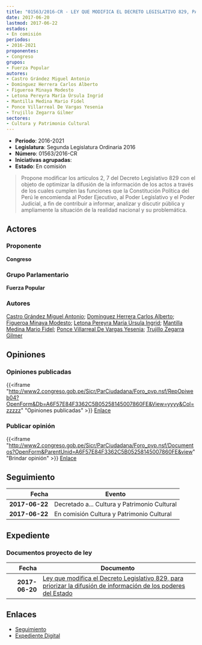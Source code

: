```yaml
---
title: "01563/2016-CR - LEY QUE MODIFICA EL DECRETO LEGISLATIVO 829, PARA PRIORIZAR LA DIFUSIÓN DE INFORMACIÓN DE LOS PODERES DEL ESTADO"
date: 2017-06-20
lastmod: 2017-06-22
estados:
- En comisión
periodos:
- 2016-2021
proponentes:
- Congreso
grupos:
- Fuerza Popular
autores:
- Castro Grández Miguel Antonio
- Domínguez Herrera Carlos Alberto
- Figueroa Minaya Modesto
- Letona Pereyra María Úrsula Ingrid
- Mantilla Medina Mario Fidel
- Ponce Villarreal De Vargas Yesenia
- Trujillo Zegarra Gilmer
sectores:
- Cultura y Patrimonio Cultural
---
```

- **Periodo**: 2016-2021
- **Legislatura**: Segunda Legislatura Ordinaria 2016
- **Número**: 01563/2016-CR
- **Iniciativas agrupadas**: 
- **Estado**: En comisión

> Propone modificar los artículos 2, 7 del Decreto Legislativo 829 con el objeto de optimizar la difusión de la información de los actos a través de los cuales cumplen las funciones que la Constitución Política del Perú le encomienda al Poder Ejecutivo, al Poder Legislativo y el Poder Judicial, a fin de contribuir a informar, analizar y discutir pública y ampliamente la situación de la realidad nacional y su problemática.


## Actores

### Proponente

**Congreso**

### Grupo Parlamentario

**Fuerza Popular**

### Autores

[Castro Grández Miguel Antonio](mailto:mailto:macastro@congreso.gob.pe); [Domínguez Herrera Carlos Alberto](mailto:mailto:cdominguez@congreso.gob.pe); [Figueroa Minaya Modesto](mailto:mailto:mfigueroam@congreso.gob.pe); [Letona Pereyra María Úrsula Ingrid](mailto:mailto:mletona@congreso.gob.pe); [Mantilla Medina Mario Fidel](mailto:mailto:mmantilla@congreso.gob.pe); [Ponce Villarreal De Vargas Yesenia](mailto:mailto:yponce@congreso.gob.pe); [Trujillo Zegarra Gilmer](mailto:mailto:gtrujilloz@congreso.gob.pe)

## Opiniones

### Opiniones publicadas

{{<iframe "http://www2.congreso.gob.pe/Sicr/ParCiudadana/Foro_pvp.nsf/RepOpiweb04?OpenForm&Db=A6F57E84F3362C5B05258145007860FE&View=yyyy&Col=zzzzz" "Opiniones publicadas" >}}
[Enlace](http://www2.congreso.gob.pe/Sicr/ParCiudadana/Foro_pvp.nsf/RepOpiweb04?OpenForm&Db=A6F57E84F3362C5B05258145007860FE&View=yyyy&Col=zzzzz)

### Publicar opinión

{{<iframe "http://www2.congreso.gob.pe/Sicr/ParCiudadana/Foro_pvp.nsf/Documentos?OpenForm&ParentUnid=A6F57E84F3362C5B05258145007860FE&view" "Brindar opinión" >}}
[Enlace](http://www2.congreso.gob.pe/Sicr/ParCiudadana/Foro_pvp.nsf/Documentos?OpenForm&ParentUnid=A6F57E84F3362C5B05258145007860FE&view)


## Seguimiento

| Fecha | Evento |
|------:|--------|
| **2017-06-22** | Decretado a... Cultura y Patrimonio Cultural |
| **2017-06-22** | En comisión Cultura y Patrimonio Cultural |

## Expediente

### Documentos proyecto de ley

| Fecha | Documento |
|------:|-----------|
| **2017-06-20** | [Ley que modifica el Decreto Legislativo 829, para priorizar la difusión de información de los poderes del Estado](http://www.leyes.congreso.gob.pe/Documentos/2016_2021/Proyectos_de_Ley_y_de_Resoluciones_Legislativas/PL0156320170620.pdf) |

## Enlaces

- [Seguimiento](http://www2.congreso.gob.pe/Sicr/TraDocEstProc/CLProLey2016.nsf/f7fff46988ca05b1052578e100829cc7/51405fdcbe92c2b005258145007bdaa1?OpenDocument)
- [Expediente Digital](http://www2.congreso.gob.pe/Sicr/TraDocEstProc/Expvirt_2011.nsf/visbusqptramdoc1621/01563?opendocument)

